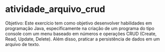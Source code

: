# atividade_arquivo_crud
Objetivo: Este exercício tem como objetivo desenvolver habilidades em programação Java, especificamente na criação de um programa do tipo console com um menu baseado em números e operações CRUD (Create, Read, Update, Delete). Além disso, praticar a persistência de dados em um arquivo de texto.
